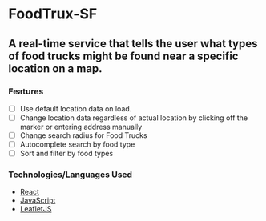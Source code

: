 FoodTrux-SF
=============

A real-time service that tells the user what types of food trucks might be found near a specific location on a map.
-----------
### Features
- [ ] Use default location data on load.
- [ ] Change location data regardless of actual location by clicking off the marker or entering address manually
- [ ] Change search radius for Food Trucks
- [ ] Autocomplete search by food type
- [ ] Sort and filter by food types

### Technologies/Languages Used
- [React](https://reactjs.org)
- [JavaScript](https://developer.mozilla.org/en-US/docs/Web/JavaScript)
- [LeafletJS](https://leafletjs.com/)